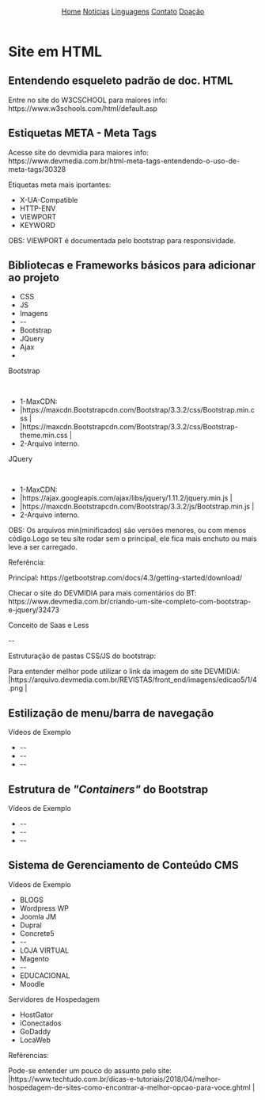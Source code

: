 
<html lang="pt"><!-- infuenciam search engine --><head>
  
<!-- meta tags infuenciam search engine --><!-- name e http-env se complementam para informar navegador-->
<meta charset="UTF-8" /><!-- reconhecer caracteres e sinais pt-br --><meta http-equiv="X-UA-Compatible" content="IE=Edge"/>
<meta http-equiv="content-type" content="text/html; charset=UTF-8"/><meta http-equiv="content-language" content="pt-br" />
<meta name="description" content="Site sobre assuntos gerais do autor" /><meta name="viewport" content="width=device-width, initial-scale=1"/>
<META NAME="KEYWORDS" CONTENT="artigo, site, github"/><META NAME="ROBOTS" CONTENT="ALL"/>
<!--<META NAME="GOOGLEBOT" CON TENT="NOARCHIVE"/>   esconder do buscador do google--><!--<title>Home :: Programação Is Tudo - Pro IT</title>-->
<!--Bootstrap e CSS-->
<link rel= "stylesheet" href= "Bootstrap-3.3.2-dist/css/Bootstrap.min.css" /><link rel= "stylesheet" href= "Bootstrap-3.3.2-dist/css/Bootstrap-theme.min.css" /> 

<link rel="shortcut icon" href="images/favicon.ico" type="image/x-icon" />
<link rel="stylesheet" href="style.css" />
<link rel="image_src" href="images/title.png" />
</head>
<body>
  
  <header>
    <div class="menu">
      <a class="menuItem active" href="#">Home</a>
      <a class="menuItem" href="#">Notícias</a>
      <a class="menuItem" href="#">Linguagens</a>
      <a class="menuItem" href="#">Contato</a>
      <a class="menuItem" href="#">Doação</a>
    </div>
  </header>
  
  <h1>Site em HTML</h1>
  <h2>Entendendo esqueleto padrão de doc. HTML</h2>
  <p>Entre no site do W3CSCHOOL para maiores info: https://www.w3schools.com/html/default.asp</p>
  
  <h2>Estiquetas META - Meta Tags</h2>
  <p>Acesse site do devmidia para maiores info: https://www.devmedia.com.br/html-meta-tags-entendendo-o-uso-de-meta-tags/30328</p>
  <p>Etiquetas meta mais iportantes:</p>
  <ul>
    <li>X-UA-Compatible</li>
    <li>HTTP-ENV</li>
    <li>VIEWPORT</li>
    <li>KEYWORD</li>
  </ul>
  <p>OBS: VIEWPORT é documentada pelo bootstrap para responsividade.</p>
  
  <h2>Bibliotecas e Frameworks básicos para adicionar ao projeto</h2>
  <ul>
    <li>CSS</li>
    <li>JS</li>
    <li>Imagens</li>
    <li>--</li>
    <li>Bootstrap</li>
    <li>JQuery</li>
    <li>Ajax</li>
    <li></li>
  </ul>
  
  <p>Bootstrap</p></br>
    <ul>  
      <li>  1-MaxCDN:</li>
      <li>  |https://maxcdn.Bootstrapcdn.com/Bootstrap/3.3.2/css/Bootstrap.min.css |</li>
      <li>  |https://maxcdn.Bootstrapcdn.com/Bootstrap/3.3.2/css/Bootstrap-theme.min.css |</li>
      <li>  2-Arquivo interno.</li>
    </ul>
  <p>JQuery</p></br>
    <ul>
      <li>  1-MaxCDN:</li>
      <li>  |https://ajax.googleapis.com/ajax/libs/jquery/1.11.2/jquery.min.js |</li>
      <li>  |https://maxcdn.Bootstrapcdn.com/Bootstrap/3.3.2/js/Bootstrap.min.js |</li>
      <li>  2-Arquivo interno.</li>
    </ul>
  <p>OBS: Os arquivos min(minificados) são versões menores, ou com menos código.Logo se teu site rodar sem o principal, ele fica mais enchuto ou mais leve a ser carregado.</p>
  <p>Referência:</p>
  <p>Principal: https://getbootstrap.com/docs/4.3/getting-started/download/</p>
  <p>Checar o site do DEVMIDIA para mais comentários do BT: https://www.devmedia.com.br/criando-um-site-completo-com-bootstrap-e-jquery/32473</p>
  
  <p>Conceito de Saas e Less</p>
  <p>--</p>
  
  <p>Estruturação de pastas CSS/JS do bootstrap:</p>
  <p>Para entender melhor pode utilizar o link da imagem do site DEVMIDIA: |https://arquivo.devmedia.com.br/REVISTAS/front_end/imagens/edicao5/1/4.png |</p>
  
  <h2>Estilização de menu/barra de navegação</h2>
  <p>Vídeos de Exemplo</p>
  <ul>
    <li>--</li>
    <li>--</li>
    <li>--</li>
  </ul>
  
  <h2>Estrutura de <i>"Containers"</i> do Bootstrap</h2>
  <p>Vídeos de Exemplo</p>
  <ul>
    <li>--</li>
    <li>--</li>
    <li>--</li>
  </ul>
  
  <h2>Sistema de Gerenciamento de Conteúdo CMS</h2>
  <p>Vídeos de Exemplo</p>
  <ul>
    <li>BLOGS</li>
    <li>Wordpress WP</li>
    <li>Joomla JM</li>
    <li>Dupral</li>
    <li>Concrete5</li>
    <li>--</li>
    <li>LOJA VIRTUAL</li>
    <li>Magento</li>
    <li>--</li>
    <li>EDUCACIONAL</li>
    <li>Moodle</li>
  </ul>
  
  <p>Servidores de Hospedagem</p>
  <ul>
    <li>HostGator</li>
    <li>iConectados</li>
    <li>GoDaddy</li>
    <li>LocaWeb</li>
  </ul>
  <p>Refêrencias:</p>
  <p>Pode-se entender um pouco do assunto pelo site: |https://www.techtudo.com.br/dicas-e-tutoriais/2018/04/melhor-hospedagem-de-sites-como-encontrar-a-melhor-opcao-para-voce.ghtml |</p>
  

<script src="https://ajax.googleapis.com/ajax/libs/jquery/1.11.2/jquery.min.js"></script>
</body>
